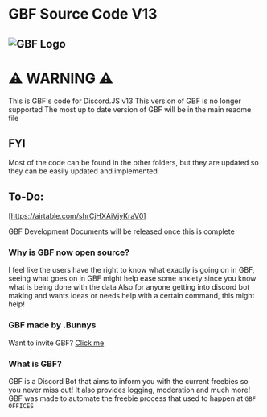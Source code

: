 # GBF Source Code V13
  ![GBF Logo](https://cdn.discordapp.com/attachments/932756227295948910/997240715258101840/GBF_Bot_Logo.png)
------------------------
# ⚠️ WARNING ⚠️
This is GBF's code for Discord.JS v13
This version of GBF is no longer supported
The most up to date version of GBF will be in the main readme file

## FYI
Most of the code can be found in the other folders, but they are updated so they can be easily updated and implemented

## To-Do:
[https://airtable.com/shrCjHXAiVjyKraV0]

GBF Development Documents will be released once this is complete

### Why is GBF now open source?
I feel like the users have the right to know what exactly is going on in GBF, seeing what goes on in GBF might help ease some anxiety since you know what is being done with the data
Also for anyone getting into discord bot making and wants ideas or needs help with a certain command, this might help!

### GBF made by .Bunnys
Want to invite GBF? [Click me](https://discord.com/api/oauth2/authorize?client_id=795361755223556116&permissions=1642788809975&scope=bot%20applications.commands)

### What is GBF?
GBF is a Discord Bot that aims to inform you with the current freebies so you never miss out!
It also provides logging, moderation and much more!
GBF was made to automate the freebie process that used to happen at `GBF OFFICES`
